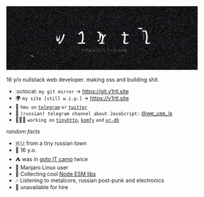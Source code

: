 <img src="https://raw.githubusercontent.com/talentlessguy/talentlessguy/master/600x200.jpg" />

16 y/o nullstack web developer. making oss and building shit.

- :octocat: `my git mirror` -> https://git.v1rtl.site
- 🌍 `my site [still w.i.p.]` -> https://v1rtl.site
- 💬 `hmu on` [`telegram`](https://t.me/talentless_guy) `or` [`twitter`](https://twitter.com/v1rtl)
- 📢 `(russian) telegram channel about JavaScript:` [@we_use_js](https://t.me/we_use_js)
- 👨🏻‍💻 `working on` [`tinyhttp`](https://tinyhttp.v1rtl.site), [`komfy`](https://komfy.now.sh) `and` [`ur-db`](https://ur-db.com)

_random facts_

- 🇷🇺 from a tiny russian town
- 👦 16 y.o.
- ⛺ was in [goto IT camp](https://goto.msk.ru) twice
- 🐧 Manjaro Linux user
- 📝 Collecting cool [Node ESM libs](https://github.com/talentlessguy/awesome-node-esm)
- 🎶 Listening to metalcore, russian post-punk and electronics
- 🙅 unavailable for hire
